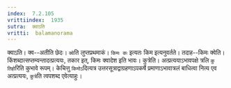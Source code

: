 ```yaml
---
index:  7.2.105
vrittiindex:  1935
sutra:  क्वाऽति
vritti:  balamanorama 
---
```


क्वाऽति। क्व--अतीति छेदः। `क्वे`ति लुप्तप्रथमाकं। `किमः कः` इत्यतः किम इत्यनुवर्तते। तदाह--किमः क्वेति। किंशब्दात्सप्तम्यन्तादत्प्रत्ययः, तकार इत्, किमः क्वादेश इति भावः। कुत्रेति। अत्प्रत्ययाऽभावपक्षे त्रलि `कु तिहो`रिति कुभावे रूपम्। केचित्तु `किमोऽ`दित्यत्र उत्तरसूत्राद्वाग्रहणाऽपकर्षे प्रमाणाऽभावात्रलं बाधित्वा नित्य एव अत्प्रत्ययः, `कुत्रे`ति त्वपशब्द एवेत्याहुः। 

